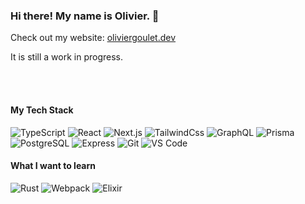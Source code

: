 ### Hi there! My name is Olivier. 👋

Check out my website: [oliviergoulet.dev](https://oliviergoulet.dev)

It is still a work in progress.

<br/><br/>
#### My Tech Stack
![TypeScript](https://img.shields.io/badge/-TypeScript-007ACC?style=for-the-badge&logo=typescript&logoColor=white)
![React](https://img.shields.io/badge/-React-%23282C34?style=for-the-badge&logo=react)
![Next.js](https://img.shields.io/badge/-Nextjs-%232C3A42?style=for-the-badge&logo=nextdotjs)
![TailwindCss](https://img.shields.io/badge/-TailwindCss-%231a202c?style=for-the-badge&logo=tailwind-css)
![GraphQL](https://img.shields.io/badge/-Graphql-e535ab?style=for-the-badge&logo=graphql)
![Prisma](https://img.shields.io/badge/-Prisma-%232C3A42?style=for-the-badge&logo=prisma)
![PostgreSQL](https://img.shields.io/badge/-PostgreSQL-bad6ff?style=for-the-badge&logo=postgresql)
![Express](https://img.shields.io/badge/-Express-%232C3A42?style=for-the-badge&logo=express)
![Git](https://img.shields.io/badge/-Git-%23F05032?style=for-the-badge&logo=git&logoColor=%23ffffff)
![VS Code](https://img.shields.io/badge/-VSCode-%23007ACC?style=for-the-badge&logo=visual-studio-code)

#### What I want to learn
![Rust](https://img.shields.io/badge/-Rust-906D51?style=for-the-badge&logo=rust)
![Webpack](https://img.shields.io/badge/-Webpack-%232C3A42?style=for-the-badge&logo=webpack)
![Elixir](https://img.shields.io/badge/-Elixir-9B40BB?style=for-the-badge&logo=elixir)
